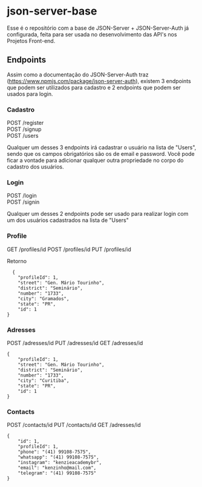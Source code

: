 # json-server-base

Esse é o repositório com a base de JSON-Server + JSON-Server-Auth já configurada, feita para ser usada no desenvolvimento das API's nos Projetos Front-end.

## Endpoints

Assim como a documentação do JSON-Server-Auth traz (https://www.npmjs.com/package/json-server-auth), existem 3 endpoints que podem ser utilizados para cadastro e 2 endpoints que podem ser usados para login.

### Cadastro

POST /register <br/>
POST /signup <br/>
POST /users

Qualquer um desses 3 endpoints irá cadastrar o usuário na lista de "Users", sendo que os campos obrigatórios são os de email e password.
Você pode ficar a vontade para adicionar qualquer outra propriedade no corpo do cadastro dos usuários.


### Login

POST /login <br/>
POST /signin

Qualquer um desses 2 endpoints pode ser usado para realizar login com um dos usuários cadastrados na lista de "Users"

### Profile 

GET  /profiles/id
POST /profiles/id
PUT  /profiles/id

Retorno
```
  {
	"profileId": 1,
	"street": "Gen. Mário Tourinho",
	"district": "Seminário",
	"number": "1733",
	"city": "Gramados",
	"state": "PR",
	"id": 1
}
```

### Adresses 

POST /adresses/id
PUT  /adresses/id
GET  /adresses/id

```
{
	"profileId": 1,
	"street": "Gen. Mário Tourinho",
	"district": "Seminário",
	"number": "1733",
	"city": "Curitiba",
	"state": "PR",
	"id": 1
}
```

### Contacts

POST /contacts/id
PUT  /contacts/id
GET  /adresses/id

```
{
	"id": 1,
	"profileId": 1,
	"phone": "(41) 99108-7575",
	"whatsapp": "(41) 99108-7575",
	"instagram": "kenzieacademybr",
	"email": "kenzinho@mail.com",
	"telegram": "(41) 99108-7575"
}
```
